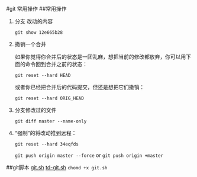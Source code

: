 #git 常用操作
##常用操作
1. 分支 改动的内容

	`git show 12e665b28`
	
2. 撒销一个合并

	如果你觉得你合并后的状态是一团乱麻，想把当前的修改都放弃，你可以用下面的命令回到合并之前的状态：

	`git reset --hard HEAD`

	或者你已经把合并后的代码提交，但还是想把它们撒销：

	`git reset --hard ORIG_HEAD`

3. 分支修改过的文件

	`git diff master --name-only `

4. “强制”的将改动推到远程：

	`git reset --hard 34eqfds`

	`git push origin master --force` or  `git push origin +master	`

##git脚本 	[git.sh](/src/git.sh) [td-git.sh](/src/td-git.sh)
	`chomd +x git.sh`
